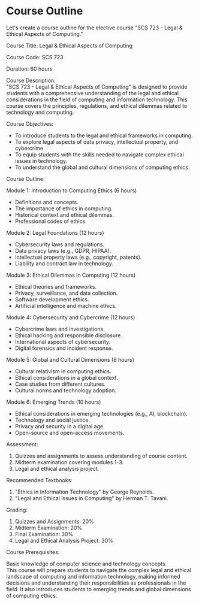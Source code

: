 # Course Outline
Let's create a course outline for the elective course "SCS 723 - Legal & Ethical Aspects of Computing."<br>

Course Title: Legal & Ethical Aspects of Computing

Course Code: SCS 723

Duration: 60 hours

Course Description:<br>
"SCS 723 - Legal & Ethical Aspects of Computing" is designed to provide students with a comprehensive understanding of the legal and ethical considerations in the field of computing and information technology. This course covers the principles, regulations, and ethical dilemmas related to technology and computing.<br>

Course Objectives:

* To introduce students to the legal and ethical frameworks in computing.
* To explore legal aspects of data privacy, intellectual property, and cybercrime.
* To equip students with the skills needed to navigate complex ethical issues in technology.
* To understand the global and cultural dimensions of computing ethics.
  
Course Outline:

Module 1: Introduction to Computing Ethics (6 hours)

* Definitions and concepts.
* The importance of ethics in computing.
* Historical context and ethical dilemmas.
* Professional codes of ethics.
  
Module 2: Legal Foundations (12 hours)

* Cybersecurity laws and regulations.
* Data privacy laws (e.g., GDPR, HIPAA).
* Intellectual property laws (e.g., copyright, patents).
* Liability and contract law in technology.
  
Module 3: Ethical Dilemmas in Computing (12 hours)

* Ethical theories and frameworks.
* Privacy, surveillance, and data collection.
* Software development ethics.
* Artificial intelligence and machine ethics.
  
Module 4: Cybersecurity and Cybercrime (12 hours)

* Cybercrime laws and investigations.
* Ethical hacking and responsible disclosure.
* International aspects of cybersecurity.
* Digital forensics and incident response.
  
Module 5: Global and Cultural Dimensions (8 hours)

* Cultural relativism in computing ethics.
* Ethical considerations in a global context.
* Case studies from different cultures.
* Cultural norms and technology adoption.

Module 6: Emerging Trends (10 hours)

* Ethical considerations in emerging technologies (e.g., AI, blockchain).
* Technology and social justice.
* Privacy and security in a digital age.
* Open-source and open-access movements.

Assessment:

1. Quizzes and assignments to assess understanding of course content.
2. Midterm examination covering modules 1-3.
3. Legal and ethical analysis project.

Recommended Textbooks:

1. "Ethics in Information Technology" by George Reynolds.
2. "Legal and Ethical Issues in Computing" by Herman T. Tavani.

Grading:

1. Quizzes and Assignments: 20%
2. Midterm Examination: 20%
3. Final Examination: 30%
4. Legal and Ethical Analysis Project: 30%
   
Course Prerequisites:

Basic knowledge of computer science and technology concepts.<br>
This course will prepare students to navigate the complex legal and ethical landscape of computing and information technology, making informed decisions and understanding their responsibilities as professionals in the field. It also introduces students to emerging trends and global dimensions of computing ethics.<br>
